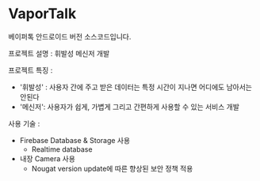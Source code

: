 # VaporTalk

베이퍼톡 안드로이드 버전 소스코드입니다.

프로젝트 설명 : 
휘발성 메신저 개발

프로젝트 특징 : 
- '휘발성' :  사용자 간에 주고 받은 데이터는 특정 시간이 지나면 어디에도 남아서는 안된다
- '메신저':  사용자가 쉽게, 가볍게 그리고 간편하게 사용할 수 있는 서비스 개발

사용 기술 : 
- Firebase Database & Storage 사용
	- Realtime database
- 내장 Camera 사용
	- Nougat version update에 따른 향상된 보안 정책 적용


